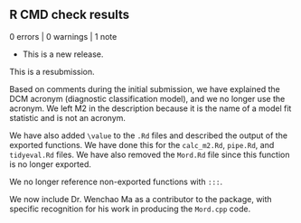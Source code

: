 ## R CMD check results

0 errors | 0 warnings | 1 note

* This is a new release.

This is a resubmission.

Based on comments during the initial submission, we have
explained the DCM acronym (diagnostic classification model), and we no longer
use the acronym. We left M2 in the description because it is the name of a 
model fit statistic and is not an acronym.

We have also added `\value` to the `.Rd` files and described the output of the
exported functions. We have done this for the `calc_m2.Rd`, `pipe.Rd`, and
`tidyeval.Rd` files. We have also removed the `Mord.Rd` file since this function
is no longer exported.

We no longer reference non-exported functions with `:::`.

We now include Dr. Wenchao Ma as a contributor to the package, with specific
recognition for his work in producing the `Mord.cpp` code.
